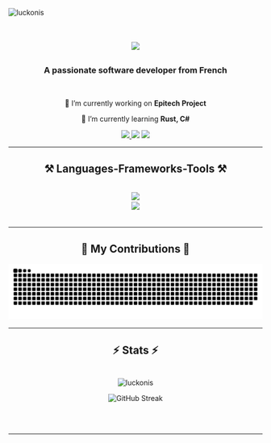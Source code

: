 <p align="left"> 
    <img src="https://komarev.com/ghpvc/?username=luckonis&label=Profile%20views&color=0e75b6&style=flat" alt="luckonis" /> 
</p>
<h1 align="center">
    <img src="https://readme-typing-svg.herokuapp.com/?font=Righteous&size=35&center=true&vCenter=true&width=500&height=70&duration=4000&lines=Hi+There!+👋;+I'm+Lucas+KOENIG!;" />
</h1>

<h3 align="center">A passionate software developer from French</h3>

<br/>

<div align="center">
 
 🔭 I’m currently working on **Epitech Project**
 
 🌱 I’m currently learning **Rust, C#**

 </div>
 
<div align="center"> 
  <a href="https://linkedin.com/in/lucas-koenig-29747723b" target="_blank">
    <img src="https://img.shields.io/badge/LinkedIn-0077B5?style=for-the-badge&logo=linkedin&logoColor=white" target="_blank" />
  </a>
  <a>
     <img src="https://img.shields.io/badge/Portfolio-FF5722?style=for-the-badge&logo=todoist&logoColor=white" target="_blank" />
  </a>
  <a href="mailto:lucas.koenig@outlook.fr" target="_blank"> 
    <img src="https://img.shields.io/badge/Outlook-0078D4?style=for-the-badge&logo=Microsoft Outlook&logoColor=white" /> 
  </a>
</div>

 <hr/>
 
<h2 align="center">⚒️ Languages-Frameworks-Tools ⚒️</h2>
<br/>
<div align="center">
    <img src="https://skillicons.dev/icons?i=html,css,js,ts,java,php,py,git,react,tailwind,threejs" />
   <br>
     <img src="https://skillicons.dev/icons?i=debian,jest,docker,express,vite,vue,mongodb,mysql,nextjs,nodejs,postgres" />
   <br>
</div>

<br/>
<hr/>

<div align="center">
  <h2>🐍 My Contributions 🐍</h2>
  <img src="https://raw.githubusercontent.com/Luckonis/Luckonis/output/github-contribution-grid-snake.svg" alt="Snake animation" />
</div>

<hr/>

<h2 align="center">⚡ Stats ⚡</h2>
<br>
<div align=center>
  <img src="https://github-readme-stats.vercel.app/api?username=luckonis&show_icons=true&locale=en" alt="luckonis" /></p>
  <img src="https://streak-stats.demolab.com?user=Luckonis" alt="GitHub Streak" />
</div>

<br/><br/>

<hr/>


